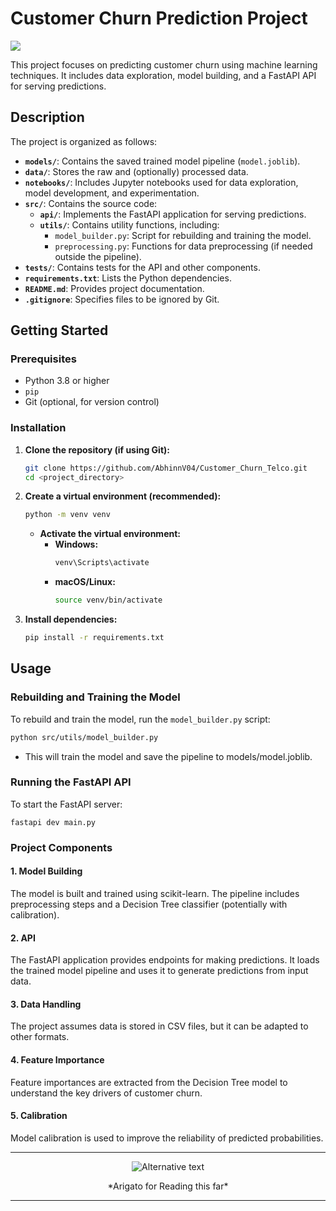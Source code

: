 # Customer Churn Prediction Project

![](https://trianglerice.wordpress.com/wp-content/uploads/2015/01/tumblr_nhk406ny5e1ti2my5o1_5001.gif)

This project focuses on predicting customer churn using machine learning techniques. It includes data exploration, model building, and a FastAPI API for serving predictions.

## Description

The project is organized as follows:

- **`models/`**: Contains the saved trained model pipeline (`model.joblib`).
- **`data/`**: Stores the raw and (optionally) processed data.
- **`notebooks/`**: Includes Jupyter notebooks used for data exploration, model development, and experimentation.
- **`src/`**: Contains the source code:
  - **`api/`**: Implements the FastAPI application for serving predictions.
  - **`utils/`**: Contains utility functions, including:
    - `model_builder.py`: Script for rebuilding and training the model.
    - `preprocessing.py`: Functions for data preprocessing (if needed outside the pipeline).
- **`tests/`**: Contains tests for the API and other components.
- **`requirements.txt`**: Lists the Python dependencies.
- **`README.md`**: Provides project documentation.
- **`.gitignore`**: Specifies files to be ignored by Git.

## Getting Started

### Prerequisites

- Python 3.8 or higher
- `pip`
- Git (optional, for version control)

### Installation

1. **Clone the repository (if using Git):**

    ```bash
    git clone https://github.com/AbhinnV04/Customer_Churn_Telco.git
    cd <project_directory>
    ```

2. **Create a virtual environment (recommended):**

    ```bash
    python -m venv venv
    ```

    - **Activate the virtual environment:**
      - **Windows:**
        ```bash
        venv\Scripts\activate
        ```
      - **macOS/Linux:**
        ```bash
        source venv/bin/activate
        ```

3. **Install dependencies:**

    ```bash
    pip install -r requirements.txt
    ```

## Usage

### Rebuilding and Training the Model

To rebuild and train the model, run the `model_builder.py` script:

```bash
python src/utils/model_builder.py
```
- This will train the model and save the pipeline to models/model.joblib.

### Running the FastAPI API
To start the FastAPI server:
```
fastapi dev main.py
```

### Project Components
#### 1. Model Building
The model is built and trained using scikit-learn.
The pipeline includes preprocessing steps and a Decision Tree classifier (potentially with calibration).
#### 2. API
The FastAPI application provides endpoints for making predictions.
It loads the trained model pipeline and uses it to generate predictions from input data.
#### 3. Data Handling
The project assumes data is stored in CSV files, but it can be adapted to other formats.
#### 4. Feature Importance
Feature importances are extracted from the Decision Tree model to understand the key drivers of customer churn.
#### 5. Calibration
Model calibration is used to improve the reliability of predicted probabilities.

---

<div style="text-align: center;">
    <img src="https://media2.giphy.com/media/a6pzK009rlCak/200.gif?cid=6c09b952zrtwcjwop83jxm86d7cin1pwqbwivmg6jej9dngs&ep=v1_gifs_search&rid=200.gif&ct=g" alt="Alternative text">
    <p>*Arigato for Reading this far*</p>
</div>

---
